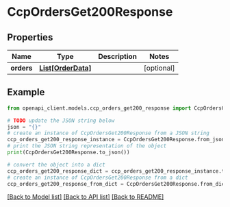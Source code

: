 # CcpOrdersGet200Response


## Properties

Name | Type | Description | Notes
------------ | ------------- | ------------- | -------------
**orders** | [**List[OrderData]**](OrderData.md) |  | [optional] 

## Example

```python
from openapi_client.models.ccp_orders_get200_response import CcpOrdersGet200Response

# TODO update the JSON string below
json = "{}"
# create an instance of CcpOrdersGet200Response from a JSON string
ccp_orders_get200_response_instance = CcpOrdersGet200Response.from_json(json)
# print the JSON string representation of the object
print(CcpOrdersGet200Response.to_json())

# convert the object into a dict
ccp_orders_get200_response_dict = ccp_orders_get200_response_instance.to_dict()
# create an instance of CcpOrdersGet200Response from a dict
ccp_orders_get200_response_from_dict = CcpOrdersGet200Response.from_dict(ccp_orders_get200_response_dict)
```
[[Back to Model list]](../README.md#documentation-for-models) [[Back to API list]](../README.md#documentation-for-api-endpoints) [[Back to README]](../README.md)


